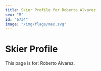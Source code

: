 ```yaml
---
title: Skier Profile for Roberto Alvarez
sex: "M"
id: "6734"
image: "/img/flags/mex.svg" 
---
```


# Skier Profile

This page is for: Roberto Alvarez.
    